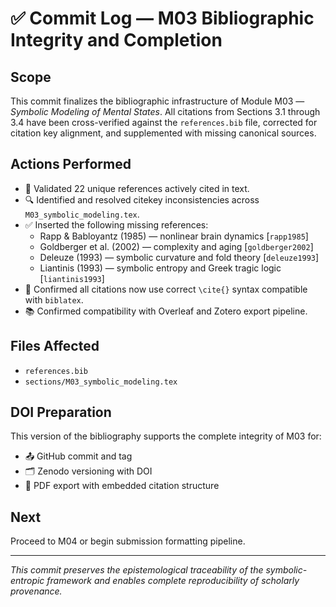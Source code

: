 # ✅ Commit Log — M03 Bibliographic Integrity and Completion

## Scope
This commit finalizes the bibliographic infrastructure of Module M03 — *Symbolic Modeling of Mental States*. All citations from Sections 3.1 through 3.4 have been cross-verified against the `references.bib` file, corrected for citation key alignment, and supplemented with missing canonical sources.

## Actions Performed
- 🧩 Validated 22 unique references actively cited in text.
- 🔍 Identified and resolved citekey inconsistencies across `M03_symbolic_modeling.tex`.
- ✅ Inserted the following missing references:
  - Rapp & Babloyantz (1985) — nonlinear brain dynamics [`rapp1985`]
  - Goldberger et al. (2002) — complexity and aging [`goldberger2002`]
  - Deleuze (1993) — symbolic curvature and fold theory [`deleuze1993`]
  - Liantinis (1993) — symbolic entropy and Greek tragic logic [`liantinis1993`]
- 📌 Confirmed all citations now use correct `\cite{}` syntax compatible with `biblatex`.
- 📚 Confirmed compatibility with Overleaf and Zotero export pipeline.

## Files Affected
- `references.bib`
- `sections/M03_symbolic_modeling.tex`

## DOI Preparation
This version of the bibliography supports the complete integrity of M03 for:
- 📤 GitHub commit and tag
- 🗂️ Zenodo versioning with DOI
- 📑 PDF export with embedded citation structure

## Next
Proceed to M04 or begin submission formatting pipeline.

---

*This commit preserves the epistemological traceability of the symbolic-entropic framework and enables complete reproducibility of scholarly provenance.*